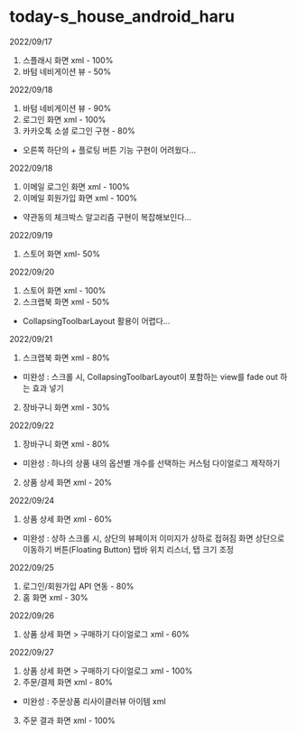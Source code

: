 # today-s_house_android_haru

2022/09/17
  1. 스플래시 화면 xml - 100%
  2. 바텀 네비게이션 뷰 - 50%

2022/09/18
  1. 바텀 네비게이션 뷰 - 90%
  2. 로그인 화면 xml - 100%
  3. 카카오톡 소셜 로그인 구현 - 80%
  * 오른쪽 하단의 + 플로팅 버튼 기능 구현이 어려웠다...

2022/09/18
  1. 이메일 로그인 화면 xml - 100%
  2. 이메일 회원가입 화면 xml - 100%
  * 약관동의 체크박스 알고리즘 구현이 복잡해보인다...
  
2022/09/19
  1. 스토어 화면 xml- 50%
  
2022/09/20
  1. 스토어 화면 xml - 100%
  2. 스크랩북 화면 xml - 50%
  * CollapsingToolbarLayout 활용이 어렵다...

2022/09/21
  1. 스크랩북 화면 xml - 80%
  * 미완성 : 스크롤 시, CollapsingToolbarLayout이 포함하는 view를 fade out 하는 효과 넣기
  2. 장바구니 화면 xml - 30%
 
2022/09/22
  1. 장바구니 화면 xml - 80%
  * 미완성 : 하나의 상품 내의 옵션별 개수를 선택하는 커스텀 다이얼로그 제작하기
  2. 상품 상세 화면 xml - 20%
   
2022/09/24
  1. 상품 상세 화면 xml - 60%
  * 미완성 : 상하 스크롤 시, 상단의 뷰페이저 이미지가 상하로 접혀짐
               화면 상단으로 이동하기 버튼(Floating Button)
               탭바 위치 리스너, 탭 크기 조정
        
2022/09/25
  1. 로그인/회원가입 API 연동 - 80%
  2. 홈 화면 xml - 30%
 
2022/09/26
  1. 상품 상세 화면 > 구매하기 다이얼로그 xml - 60%
  
2022/09/27
  1. 상품 상세 화면 > 구매하기 다이얼로그 xml - 100%
  2. 주문/결제 화면 xml - 80%
  * 미완성 : 주문상품 리사이클러뷰 아이템 xml
  3. 주문 결과 화면 xml - 100%
